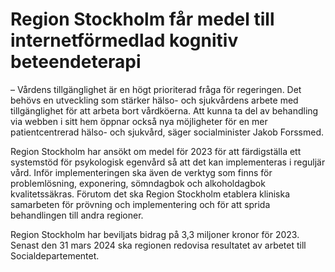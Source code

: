 # Region Stockholm får medel till internetförmedlad kognitiv beteendeterapi

– ­Vårdens tillgänglighet är en högt prioriterad fråga för regeringen. Det behövs en utveckling som stärker hälso\- och sjukvårdens arbete med tillgänglighet för att arbeta bort vårdköerna. Att kunna ta del av behandling via webben i sitt hem öppnar också nya möjligheter för en mer patientcentrerad hälso\- och sjukvård, säger socialminister Jakob Forssmed.

Region Stockholm har ansökt om medel för 2023 för att färdigställa ett systemstöd för psykologisk egenvård så att det kan implementeras i reguljär vård. Inför implementeringen ska även de verktyg som finns för problemlösning, exponering, sömndagbok och alkoholdagbok kvalitetssäkras. Förutom det ska Region Stockholm etablera kliniska samarbeten för prövning och implementering och för att sprida behandlingen till andra regioner.

Region Stockholm har beviljats bidrag på 3,3 miljoner kronor för 2023\. Senast den 31 mars 2024 ska regionen redovisa resultatet av arbetet till Socialdepartementet.

